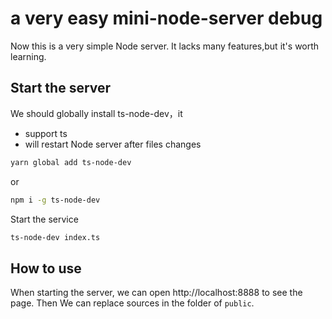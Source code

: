 # a very easy mini-node-server debug

Now this is a very simple Node server. It lacks many features,but it's worth learning.


## Start the server

We should globally install ts-node-dev，it
* support ts
* will restart Node server after files changes

```bash
yarn global add ts-node-dev
```
or
```bash
npm i -g ts-node-dev
```

Start the service

```bash
ts-node-dev index.ts
```

## How to use

When starting the server, we can open http://localhost:8888 to see the page. Then We can replace sources in the folder of `public`. 
